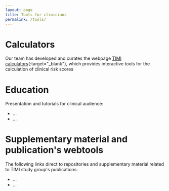 ```yaml
---
layout: page
title: Tools for clinicians
permalink: /tools/
---
```


# Calculators

Our team has developed and curates the webpage [TIMI calculators](https://timibiostat.shinyapps.io/calculators/){:target="_blank"}, which provides interactive tools for the calculation of clinical risk scores 

# Education

Presentation and tutorials for clinical audience:

- ...
- ...

# Supplementary material and publication's webtools

The following links direct to repositories and supplementary material related to TIMI study group's publications:

- ...
- ...